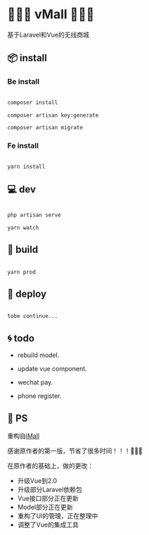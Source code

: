 # 🎉🎉🎉 vMall 🎉🎉🎉

基于Laravel和Vue的无线商城

## 📦 install

### Be install

```bash

composer install

composer artisan key:generate

composer artisan migrate

```

### Fe install

``` bash

yarn install

```

## 💻 dev

```bash

php artisan serve

yarn watch

```

## 🔨 build

```bash

yarn prod

```

## 🚀 deploy

```bash

tobe continue...

```

## 🌀 todo

* rebuild model.

* update vue component.

* wechat pay.

* phone register.

## 💫 PS

重构自[iMall](https://github.com/PassionZale/iMall)

感谢原作者的第一版，节省了很多时间！！！👏👏👏

在原作者的基础上，做的更改：

* 升级Vue到2.0
* 升级部分Laravel依赖包
* Vue接口部分正在更新
* Model部分正在更新
* 重构了UI的管理，正在整理中
* 调整了Vue的集成工具
